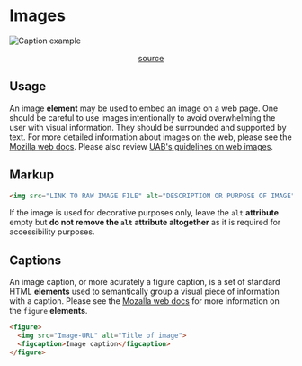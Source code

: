 # Images

![Caption example](/linear/figure.png)

<p style="text-align: center;">
<a href="https://github.com/UAB-IT/linear/blob/master/src/scss/02-base/_media.scss" target="_blank">source</a>
</p>

## Usage

An image **element** may be used to embed an image on a web page. One should be careful to use images intentionally to avoid overwhelming the user with visual information. They should be surrounded and supported by text. For more detailed information about images on the web, please see the [Mozilla web docs](https://developer.mozilla.org/en-US/docs/Web/HTML/Element/img). Please also review [UAB's guidelines on web images](https://www.uab.edu/toolkit/web/web-images).

## Markup

```html
<img src="LINK TO RAW IMAGE FILE" alt="DESCRIPTION OR PURPOSE OF IMAGE">
```

If the image is used for decorative purposes only, leave the `alt` **attribute** empty but **do not remove the `alt` attribute altogether** as it is required for accessibility purposes.

## Captions

An image caption, or more acurately a figure caption, is a set of standard HTML **elements** used to semantically group a visual piece of information with a caption. Please see the [Mozalla web docs](https://developer.mozilla.org/en-US/docs/Web/HTML/Element/figure) for more information on the `figure` **elements**.

```html
<figure>
  <img src="Image-URL" alt="Title of image">
  <figcaption>Image caption</figcaption>
</figure>
```

